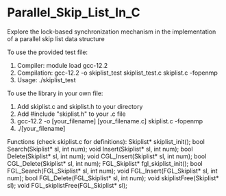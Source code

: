 # Parallel_Skip_List_In_C
Explore the lock-based synchronization mechanism in the implementation of a parallel skip list data structure

To use the provided test file:
1. Compiler:        module load gcc-12.2
2. Compilation:     gcc-12.2 -o skiplist_test skiplist_test.c skiplist.c -fopenmp
3. Usage:           ./skiplist_test

To use the library in your own file:
1. Add skiplist.c and skiplist.h to your directory
2. Add #include "skiplist.h" to your .c file
3. gcc-12.2 -o [your_filename] [your_filename.c] skiplist.c -fopenmp
4. ./[your_filename]

Functions (check skiplist.c for definitions): 
Skiplist* skiplist_init(); 
bool Search(Skiplist* sl, int num); 
void Insert(Skiplist* sl, int num); 
bool Delete(Skiplist* sl, int num); 
void CGL_Insert(Skiplist* sl, int num); 
bool CGL_Delete(Skiplist* sl, int num); 
FGL_Skiplist* fgl_skiplist_init(); 
bool FGL_Search(FGL_Skiplist* sl, int num); 
void FGL_Insert(FGL_Skiplist* sl, int num); 
bool FGL_Delete(FGL_Skiplist* sl, int num); 
void skiplistFree(Skiplist* sl); 
void FGL_skiplistFree(FGL_Skiplist* sl);
